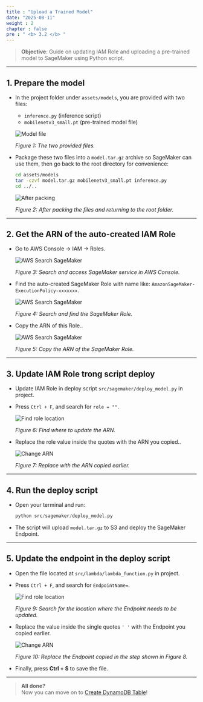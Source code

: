 ```yaml
---
title : "Upload a Trained Model"
date: "2025-08-11"
weight : 2
chapter : false
pre : " <b> 3.2 </b> "
---
```


> **Objective**: Guide on updating IAM Role and uploading a pre-trained model to SageMaker using Python script.


---

## 1. Prepare the model

- In the project folder under `assets/models`, you are provided with two files:  
  - `inference.py` (inference script)  
  - `mobilenetv3_small.pt` (pre-trained model file)  

   ![Model file](/Workshop/images/3.quick-create-sagemaker-AI/3.2.upload-trained-model/upload-trained-model-1.png)  

   *Figure 1: The two provided files.*

- Package these two files into a `model.tar.gz` archive so SageMaker can use them, then go back to the root directory for convenience:

  ```bash
  cd assets/models
  tar -czvf model.tar.gz mobilenetv3_small.pt inference.py
  cd ../..
  ```

  ![After packing](/Workshop/images/3.quick-create-sagemaker-AI/3.2.upload-trained-model/upload-trained-model-2.png)  

   *Figure 2: After packing the files and returning to the root folder.*

---

## 2. Get the ARN of the auto-created IAM Role

- Go to AWS Console → IAM → Roles.

  ![AWS Search SageMaker](/Workshop/images/3.quick-create-sagemaker-AI/3.2.upload-trained-model/upload-trained-model-3.png)  

  *Figure 3: Search and access SageMaker service in AWS Console.*

- Find the auto-created SageMaker Role with name like: `AmazonSageMaker-ExecutionPolicy-xxxxxxx`.  

  ![AWS Search SageMaker](/Workshop/images/3.quick-create-sagemaker-AI/3.2.upload-trained-model/upload-trained-model-4.png)  

  *Figure 4: Search and find the SageMaker Role.*

- Copy the ARN of this Role..

  ![AWS Search SageMaker](/Workshop/images/3.quick-create-sagemaker-AI/3.2.upload-trained-model/upload-trained-model-5.png)  

  *Figure 5: Copy the ARN of the SageMaker Role.*

---

## 3. Update IAM Role trong script deploy

- Update IAM Role in deploy script `src/sagemaker/deploy_model.py` in project. 
- Press `Ctrl + F`, and search for `role = ""`.  

  ![Find role location](/Workshop/images/3.quick-create-sagemaker-AI/3.2.upload-trained-model/upload-trained-model-6.png)  

  *Figure 6: Find where to update the ARN.*

- Replace the role value inside the quotes with the ARN you copied..

  ![Change ARN](/Workshop/images/3.quick-create-sagemaker-AI/3.2.upload-trained-model/upload-trained-model-7.png)  

  *Figure 7: Replace with the ARN copied earlier.*

---

## 4. Run the deploy script

- Open your terminal and run:

  ```python
  python src/sagemaker/deploy_model.py
  ```

- The script will upload `model.tar.gz` to S3 and deploy the SageMaker Endpoint.

---

## 5. Update the endpoint in the deploy script

- Open the file located at `src/lambda/lambda_function.py` in project. 
- Press `Ctrl + F`, and search for `EndpointName=`.  

  ![Find role location](/Workshop/images/3.quick-create-sagemaker-AI/3.2.upload-trained-model/upload-trained-model-9.png)  

  *Figure 9: Search for the location where the Endpoint needs to be updated.*

- Replace the value inside the single quotes `' '` with the Endpoint you copied earlier.

  ![Change ARN](/Workshop/images/3.quick-create-sagemaker-AI/3.2.upload-trained-model/upload-trained-model-10.png)  

  *Figure 10: Replace the Endpoint copied in the step shown in Figure 8.*

- Finally, press **Ctrl + S** to save the file.

---


> **All done?**  
> Now you can move on to [Create DynamoDB Table](/4-create-dynamoDB/)!